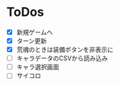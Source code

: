 # ToDos

- [x] 新規ゲームへ
- [x] ターン更新
- [x] 荒魂のときは装備ボタンを非表示に
- [ ] キャラデータのCSVから読み込み
- [ ] キャラ選択画面
- [ ] サイコロ
